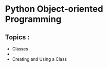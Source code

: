 # Python Object-oriented Programming
<h2>Topics :</h1>
<ul>
  <li> Classes </li>
  <li> <li> Creating and Using a Class </li> </li>
</ul>
